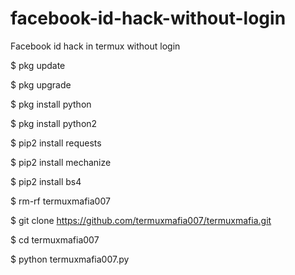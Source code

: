 # facebook-id-hack-without-login
Facebook id hack in termux without login

$ pkg update

$ pkg upgrade

$ pkg install python 

$ pkg install python2 

$ pip2 install requests

$ pip2 install mechanize

$ pip2 install bs4

$ rm-rf termuxmafia007

$ git clone https://github.com/termuxmafia007/termuxmafia.git

$ cd termuxmafia007

$ python termuxmafia007.py
